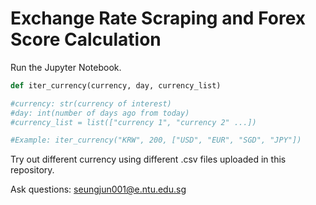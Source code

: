 # Exchange Rate Scraping and Forex Score Calculation
Run the Jupyter Notebook. 

``` python
def iter_currency(currency, day, currency_list)

#currency: str(currency of interest)
#day: int(number of days ago from today) 
#currency_list = list(["currency 1", "currency 2" ...])

#Example: iter_currency("KRW", 200, ["USD", "EUR", "SGD", "JPY"]) 
```

Try out different currency using different .csv files uploaded in this repository. 


Ask questions: 
seungjun001@e.ntu.edu.sg
